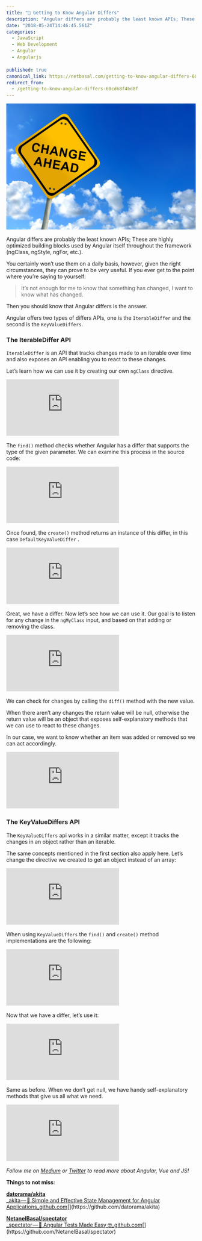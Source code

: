 ```yaml
---
title: "📢 Getting to Know Angular Differs"
description: "Angular differs are probably the least known APIs; These are highly optimized building blocks used by Angular itself throughout the framework (ngClass, ngStyle, ngFor, etc.). You certainly won’t use…"
date: "2018-05-24T14:46:45.561Z"
categories: 
  - JavaScript
  - Web Development
  - Angular
  - Angularjs

published: true
canonical_link: https://netbasal.com/getting-to-know-angular-differs-60cd68f4bd8f
redirect_from:
  - /getting-to-know-angular-differs-60cd68f4bd8f
---
```


![](./asset-1.jpeg)

Angular differs are probably the least known APIs; These are highly optimized building blocks used by Angular itself throughout the framework (ngClass, ngStyle, ngFor, etc.).

You certainly won’t use them on a daily basis, however, given the right circumstances, they can prove to be very useful. If you ever get to the point where you’re saying to yourself:

> It’s not enough for me to know that something has changed, I want to know what has changed.

Then you should know that Angular differs is the answer.

Angular offers two types of differs APIs, one is the `IterableDiffer` and the second is the `KeyValueDiffers`.

### The IterableDiffer API

`IterableDiffer` is an API that tracks changes made to an iterable over time and also exposes an API enabling you to react to these changes.

Let’s learn how we can use it by creating our own `ngClass` directive.

<Embed src="https://gist.github.com/NetanelBasal/b70391c1180a9ec9ceb2295f3e4ac11d.js" aspectRatio={0.357} caption="" />

The `find()` method checks whether Angular has a differ that supports the type of the given parameter. We can examine this process in the source code:

<Embed src="https://gist.github.com/NetanelBasal/1ccd188c1f537e37c44e77c7491dbb0d.js" aspectRatio={0.357} caption="" />

Once found, the `create()` method returns an instance of this differ, in this case `DefaultKeyValueDiffer` .

<Embed src="https://gist.github.com/NetanelBasal/0d719491bf9bef4a529dec15380c84bb.js" aspectRatio={0.357} caption="" />

Great, we have a differ. Now let’s see how we can use it. Our goal is to listen for any change in the `ngMyClass` input, and based on that adding or removing the class.

<Embed src="https://gist.github.com/NetanelBasal/a69e6f4c6cb1051e2e13da2e06c885d8.js" aspectRatio={0.357} caption="" />

We can check for changes by calling the `diff()` method with the new value.

When there aren’t any changes the return value will be null, otherwise the return value will be an object that exposes self-explanatory methods that we can use to react to these changes.

In our case, we want to know whether an item was added or removed so we can act accordingly.

<Embed src="https://stackblitz.com/edit/iterable-differs?embed=1" aspectRatio={undefined} caption="Live Demo" />

### The KeyValueDiffers API

The `KeyValueDiffers` api works in a similar matter, except it tracks the changes in an object rather than an iterable.

The same concepts mentioned in the first section also apply here. Let’s change the directive we created to get an object instead of an array:

<Embed src="https://gist.github.com/NetanelBasal/03a5bdd50414684cc8458d6df98905ac.js" aspectRatio={0.357} caption="" />

When using `KeyValueDiffers` the `find()` and `create()` method implementations are the following:

<Embed src="https://gist.github.com/NetanelBasal/82b11fe428eee6d3e3c68b86da90fcbf.js" aspectRatio={0.357} caption="" />

Now that we have a differ, let’s use it:

<Embed src="https://gist.github.com/NetanelBasal/a98a57a66811253fe6e0cce399a112db.js" aspectRatio={0.357} caption="" />

Same as before. When we don’t get null, we have handy self-explanatory methods that give us all what we need.

<Embed src="https://stackblitz.com/edit/keyvaluediffer?embed=1" aspectRatio={undefined} caption="" />

_Follow me on_ [_Medium_](https://medium.com/@NetanelBasal/) _or_ [_Twitter_](https://twitter.com/NetanelBasal) _to read more about Angular, Vue and JS!_

**Things to not miss**:

[**datorama/akita**  
_akita — 🚀 Simple and Effective State Management for Angular Applications_github.com](https://github.com/datorama/akita "https://github.com/datorama/akita")[](https://github.com/datorama/akita)

[**NetanelBasal/spectator**  
_spectator — 👻 Angular Tests Made Easy 🤓_github.com](https://github.com/NetanelBasal/spectator "https://github.com/NetanelBasal/spectator")[](https://github.com/NetanelBasal/spectator)
